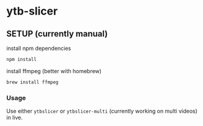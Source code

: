 # ytb-slicer

## SETUP (currently manual)

install npm dependencies

```bash
npm install
```

install ffmpeg (better with homebrew)

```bash
brew install ffmpeg
```

### Usage

Use either `ytbslicer` or `ytbslicer-multi` (currently working on multi videos) in live.
